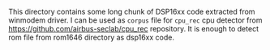 This directory contains some long chunk of DSP16xx code extracted from winmodem
driver. I can be used as `corpus` file for `cpu_rec` cpu detector from
https://github.com/airbus-seclab/cpu_rec repository. It is enough to detect
rom file from rom1646 directory as dsp16xx code.
